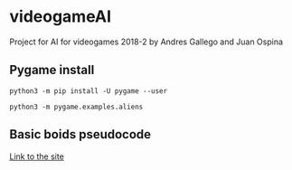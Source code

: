 # videogameAI
Project for AI for videogames 2018-2 by Andres Gallego and Juan Ospina

## Pygame install

```
python3 -m pip install -U pygame --user

python3 -m pygame.examples.aliens
```

## Basic boids pseudocode

[Link to the site](http://www.kfish.org/boids/pseudocode.html)
